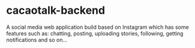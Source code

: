 # cacaotalk-backend
A social media web application build based on Instagram which has some features such as: chatting, posting, uploading stories, following, getting notifications and so on...
